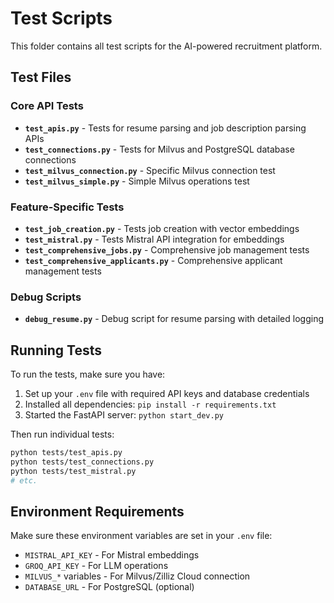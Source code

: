 # Test Scripts

This folder contains all test scripts for the AI-powered recruitment platform.

## Test Files

### Core API Tests
- **`test_apis.py`** - Tests for resume parsing and job description parsing APIs
- **`test_connections.py`** - Tests for Milvus and PostgreSQL database connections
- **`test_milvus_connection.py`** - Specific Milvus connection test
- **`test_milvus_simple.py`** - Simple Milvus operations test

### Feature-Specific Tests
- **`test_job_creation.py`** - Tests job creation with vector embeddings
- **`test_mistral.py`** - Tests Mistral API integration for embeddings
- **`test_comprehensive_jobs.py`** - Comprehensive job management tests
- **`test_comprehensive_applicants.py`** - Comprehensive applicant management tests

### Debug Scripts
- **`debug_resume.py`** - Debug script for resume parsing with detailed logging

## Running Tests

To run the tests, make sure you have:
1. Set up your `.env` file with required API keys and database credentials
2. Installed all dependencies: `pip install -r requirements.txt`
3. Started the FastAPI server: `python start_dev.py`

Then run individual tests:
```bash
python tests/test_apis.py
python tests/test_connections.py
python tests/test_mistral.py
# etc.
```

## Environment Requirements

Make sure these environment variables are set in your `.env` file:
- `MISTRAL_API_KEY` - For Mistral embeddings
- `GROQ_API_KEY` - For LLM operations
- `MILVUS_*` variables - For Milvus/Zilliz Cloud connection
- `DATABASE_URL` - For PostgreSQL (optional)
